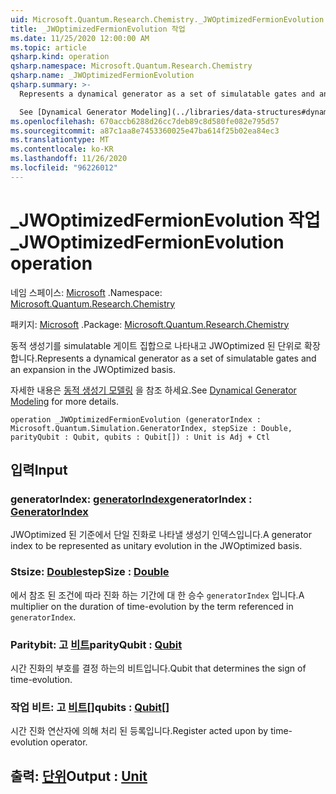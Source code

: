```yaml
---
uid: Microsoft.Quantum.Research.Chemistry._JWOptimizedFermionEvolution
title: _JWOptimizedFermionEvolution 작업
ms.date: 11/25/2020 12:00:00 AM
ms.topic: article
qsharp.kind: operation
qsharp.namespace: Microsoft.Quantum.Research.Chemistry
qsharp.name: _JWOptimizedFermionEvolution
qsharp.summary: >-
  Represents a dynamical generator as a set of simulatable gates and an expansion in the JWOptimized basis.

  See [Dynamical Generator Modeling](../libraries/data-structures#dynamical-generator-modeling) for more details.
ms.openlocfilehash: 670accb6288d26cc7deb89c8d580fe082e795d57
ms.sourcegitcommit: a87c1aa8e7453360025e47ba614f25b02ea84ec3
ms.translationtype: MT
ms.contentlocale: ko-KR
ms.lasthandoff: 11/26/2020
ms.locfileid: "96226012"
---
```

# <a name="_jwoptimizedfermionevolution-operation"></a><span data-ttu-id="f5182-102">_JWOptimizedFermionEvolution 작업</span><span class="sxs-lookup"><span data-stu-id="f5182-102">_JWOptimizedFermionEvolution operation</span></span>

<span data-ttu-id="f5182-103">네임 스페이스: [Microsoft](xref:Microsoft.Quantum.Research.Chemistry) .</span><span class="sxs-lookup"><span data-stu-id="f5182-103">Namespace: [Microsoft.Quantum.Research.Chemistry](xref:Microsoft.Quantum.Research.Chemistry)</span></span>

<span data-ttu-id="f5182-104">패키지: [Microsoft](https://nuget.org/packages/Microsoft.Quantum.Research.Chemistry) .</span><span class="sxs-lookup"><span data-stu-id="f5182-104">Package: [Microsoft.Quantum.Research.Chemistry](https://nuget.org/packages/Microsoft.Quantum.Research.Chemistry)</span></span>


<span data-ttu-id="f5182-105">동적 생성기를 simulatable 게이트 집합으로 나타내고 JWOptimized 된 단위로 확장 합니다.</span><span class="sxs-lookup"><span data-stu-id="f5182-105">Represents a dynamical generator as a set of simulatable gates and an expansion in the JWOptimized basis.</span></span>

<span data-ttu-id="f5182-106">자세한 내용은 [동적 생성기 모델링](../libraries/data-structures#dynamical-generator-modeling) 을 참조 하세요.</span><span class="sxs-lookup"><span data-stu-id="f5182-106">See [Dynamical Generator Modeling](../libraries/data-structures#dynamical-generator-modeling) for more details.</span></span>

```qsharp
operation _JWOptimizedFermionEvolution (generatorIndex : Microsoft.Quantum.Simulation.GeneratorIndex, stepSize : Double, parityQubit : Qubit, qubits : Qubit[]) : Unit is Adj + Ctl
```


## <a name="input"></a><span data-ttu-id="f5182-107">입력</span><span class="sxs-lookup"><span data-stu-id="f5182-107">Input</span></span>

### <a name="generatorindex--generatorindex"></a><span data-ttu-id="f5182-108">generatorIndex: [generatorIndex](xref:Microsoft.Quantum.Simulation.GeneratorIndex)</span><span class="sxs-lookup"><span data-stu-id="f5182-108">generatorIndex : [GeneratorIndex](xref:Microsoft.Quantum.Simulation.GeneratorIndex)</span></span>

<span data-ttu-id="f5182-109">JWOptimized 된 기준에서 단일 진화로 나타낼 생성기 인덱스입니다.</span><span class="sxs-lookup"><span data-stu-id="f5182-109">A generator index to be represented as unitary evolution in the JWOptimized basis.</span></span>


### <a name="stepsize--double"></a><span data-ttu-id="f5182-110">Stsize: [Double](xref:microsoft.quantum.lang-ref.double)</span><span class="sxs-lookup"><span data-stu-id="f5182-110">stepSize : [Double](xref:microsoft.quantum.lang-ref.double)</span></span>

<span data-ttu-id="f5182-111">에서 참조 된 조건에 따라 진화 하는 기간에 대 한 승수 `generatorIndex` 입니다.</span><span class="sxs-lookup"><span data-stu-id="f5182-111">A multiplier on the duration of time-evolution by the term referenced in `generatorIndex`.</span></span>


### <a name="parityqubit--qubit"></a><span data-ttu-id="f5182-112">Paritybit: 고 [비트](xref:microsoft.quantum.lang-ref.qubit)</span><span class="sxs-lookup"><span data-stu-id="f5182-112">parityQubit : [Qubit](xref:microsoft.quantum.lang-ref.qubit)</span></span>

<span data-ttu-id="f5182-113">시간 진화의 부호를 결정 하는의 비트입니다.</span><span class="sxs-lookup"><span data-stu-id="f5182-113">Qubit that determines the sign of time-evolution.</span></span>


### <a name="qubits--qubit"></a><span data-ttu-id="f5182-114">작업 비트: 고 [비트](xref:microsoft.quantum.lang-ref.qubit)[]</span><span class="sxs-lookup"><span data-stu-id="f5182-114">qubits : [Qubit](xref:microsoft.quantum.lang-ref.qubit)[]</span></span>

<span data-ttu-id="f5182-115">시간 진화 연산자에 의해 처리 된 등록입니다.</span><span class="sxs-lookup"><span data-stu-id="f5182-115">Register acted upon by time-evolution operator.</span></span>



## <a name="output--unit"></a><span data-ttu-id="f5182-116">출력: [단위](xref:microsoft.quantum.lang-ref.unit)</span><span class="sxs-lookup"><span data-stu-id="f5182-116">Output : [Unit](xref:microsoft.quantum.lang-ref.unit)</span></span>

